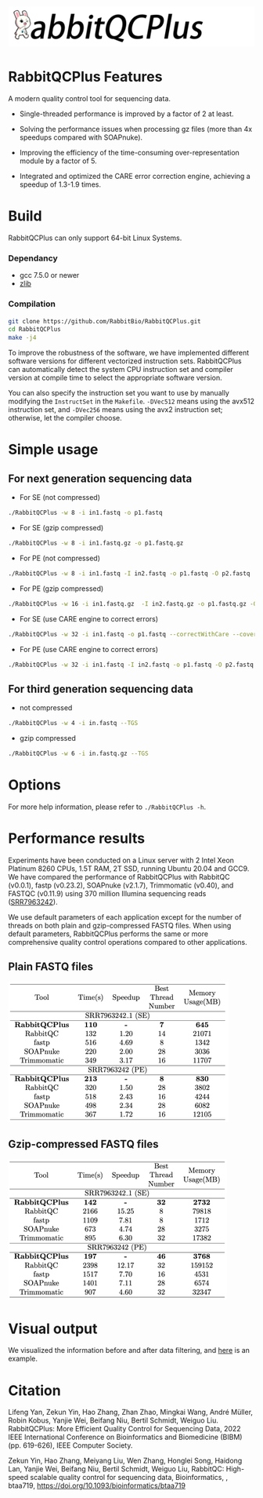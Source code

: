 ## ![logo](./pics/RabbitQCPlus.png)

# RabbitQCPlus Features

A modern quality control tool for sequencing data.
- Single-threaded performance is improved by a factor of 2 at least.

- Solving the performance issues when processing gz files (more than 4x speedups compared with SOAPnuke).

- Improving the efficiency of the time-consuming over-representation module by a factor of 5.

- Integrated and optimized the CARE error correction engine, achieving a speedup of 1.3-1.9 times.

# Build

RabbitQCPlus can only support 64-bit Linux Systems.

### Dependancy

- gcc 7.5.0 or newer
- [zlib](https://zlib.net/)

### Compilation

```bash
git clone https://github.com/RabbitBio/RabbitQCPlus.git
cd RabbitQCPlus
make -j4
```
To improve the robustness of the software, we have implemented different software versions for different vectorized instruction sets. RabbitQCPlus can automatically detect the system CPU instruction set and compiler version at compile time to select the appropriate software version.

You can also specify the instruction set you want to use by manually modifying the ``InstructSet`` in the ``Makefile``. ``-DVec512`` means using the avx512 instruction set, and ``-DVec256`` means using the avx2 instruction set; otherwise, let the compiler choose.

# Simple usage

## For next generation sequencing data

- For SE (not compressed)

```bash
./RabbitQCPlus -w 8 -i in1.fastq -o p1.fastq
```

- For SE (gzip compressed)

```bash
./RabbitQCPlus -w 8 -i in1.fastq.gz -o p1.fastq.gz
```

- For PE (not compressed)

```bash
./RabbitQCPlus -w 8 -i in1.fastq -I in2.fastq -o p1.fastq -O p2.fastq
```

- For PE (gzip compressed)

```bash
./RabbitQCPlus -w 16 -i in1.fastq.gz  -I in2.fastq.gz -o p1.fastq.gz -O p2.fastq.gz
```

- For SE (use CARE engine to correct errors)

```bash
./RabbitQCPlus -w 32 -i in1.fastq -o p1.fastq --correctWithCare --coverage 30 --pairmode SE
```

- For PE (use CARE engine to correct errors)

```bash
./RabbitQCPlus -w 32 -i in1.fastq -I in2.fastq -o p1.fastq -O p2.fastq --correctWithCare --coverage 30 --pairmode PE
```



## For third generation sequencing data

- not compressed

```bash
./RabbitQCPlus -w 4 -i in.fastq --TGS
```

- gzip compressed

```bash
./RabbitQCPlus -w 6 -i in.fastq.gz --TGS
```

# Options

For more help information, please refer to `./RabbitQCPlus -h`.



# Performance results

Experiments have been conducted on a Linux server with 2 Intel Xeon Platinum 8260 CPUs, 1.5T RAM, 2T SSD, running Ubuntu 20.04 and GCC9. We have compared the performance of RabbitQCPlus with RabbitQC (v0.0.1), fastp (v0.23.2), SOAPnuke (v2.1.7), Trimmomatic (v0.40), and FASTQC (v0.11.9) using 370 million Illumina sequencing reads ([SRR7963242](https://www.ncbi.nlm.nih.gov/sra/?term=SRR7963242)).

We use default parameters of each application except for the number of threads on both plain and gzip-compressed FASTQ files.
When using default parameters, RabbitQCPlus performs the same or more comprehensive quality control operations compared to other applications.

## Plain FASTQ files

<img src="pics/plain.png" alt="plain" style="zoom:50%;" />

## Gzip-compressed FASTQ files

<img src="pics/gzip.png" alt="gzip" style="zoom:50%;" />

# Visual output

We visualized the information before and after data filtering, and [here](https://yanlifeng.github.io/someTest/example.html) is an example.

# Citation
Lifeng Yan, Zekun Yin, Hao Zhang, Zhan Zhao, Mingkai Wang, André Müller, Robin Kobus, Yanjie Wei, Beifang Niu, Bertil Schmidt, Weiguo Liu. RabbitQCPlus: More Efficient Quality Control for Sequencing Data, 2022 IEEE International Conference on Bioinformatics and Biomedicine (BIBM) (pp. 619-626), IEEE Computer Society.

Zekun Yin, Hao Zhang, Meiyang Liu, Wen Zhang, Honglei Song, Haidong Lan, Yanjie Wei, Beifang Niu, Bertil Schmidt, Weiguo Liu, RabbitQC: High-speed scalable quality control for sequencing data, Bioinformatics, , btaa719, https://doi.org/10.1093/bioinformatics/btaa719
